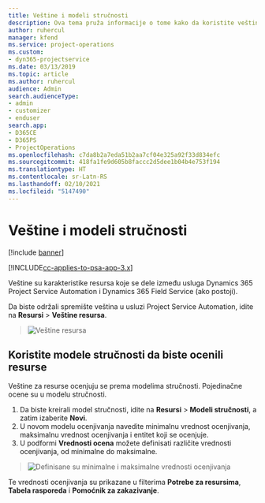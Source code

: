 ```yaml
---
title: Veštine i modeli stručnosti
description: Ova tema pruža informacije o tome kako da koristite veštine i modele stručnosti.
author: ruhercul
manager: kfend
ms.service: project-operations
ms.custom:
- dyn365-projectservice
ms.date: 03/13/2019
ms.topic: article
ms.author: ruhercul
audience: Admin
search.audienceType:
- admin
- customizer
- enduser
search.app:
- D365CE
- D365PS
- ProjectOperations
ms.openlocfilehash: c7da8b2a7eda51b2aa7cf04e325a92f33d834efc
ms.sourcegitcommit: 418fa1fe9d605b8faccc2d5dee1b04b4e753f194
ms.translationtype: HT
ms.contentlocale: sr-Latn-RS
ms.lasthandoff: 02/10/2021
ms.locfileid: "5147490"
---
```

# <a name="skills-and-proficiency-models"></a>Veštine i modeli stručnosti

[!include [banner](../includes/psa-now-project-operations.md)]

[!INCLUDE[cc-applies-to-psa-app-3.x](../includes/cc-applies-to-psa-app-3x.md)]

Veštine su karakteristike resursa koje se dele između usluga Dynamics 365 Project Service Automation i Dynamics 365 Field Service (ako postoji). 

Da biste održali spremište veština u usluzi Project Service Automation, idite na **Resursi** \> **Veštine resursa**. 

> ![Veštine resursa](media/Resource-Management-image84.png)

## <a name="use-proficiency-models-to-rate-resources"></a>Koristite modele stručnosti da biste ocenili resurse

Veštine za resurse ocenjuju se prema modelima stručnosti. Pojedinačne ocene su u modelu stručnosti. 

1. Da biste kreirali model stručnosti, idite na **Resursi** \> **Modeli stručnosti**, a zatim izaberite **Novi**.
2. U novom modelu ocenjivanja navedite minimalnu vrednost ocenjivanja, maksimalnu vrednost ocenjivanja i entitet koji se ocenjuje.
3. U podformi **Vrednosti ocena** možete definisati različite vrednosti ocenjivanja, od minimalne do maksimalne.

> ![Definisane su minimalne i maksimalne vrednosti ocenjivanja](media/Resource-Management-image85.png)

Te vrednosti ocenjivanja su prikazane u filterima **Potrebe za resursima**, **Tabela rasporeda** i **Pomoćnik za zakazivanje**.
